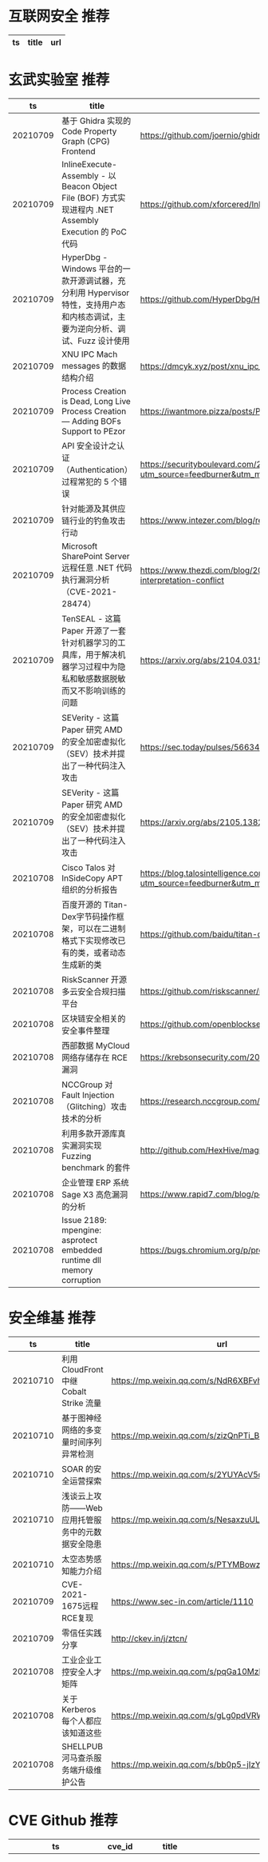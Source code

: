 # 互联网安全 推荐
| ts | title | url| 
| --- | --- | ---| 


# 玄武实验室 推荐
| ts | title | url| 
| --- | --- | ---| 
| 20210709 | 基于 Ghidra 实现的 Code Property Graph (CPG) Frontend | https://github.com/joernio/ghidra2cpg| 
| 20210709 | InlineExecute-Assembly - 以 Beacon Object File (BOF) 方式实现进程内 .NET Assembly Execution 的 PoC 代码 | https://github.com/xforcered/InlineExecute-Assembly| 
| 20210709 | HyperDbg - Windows 平台的一款开源调试器，充分利用 Hypervisor 特性，支持用户态和内核态调试，主要为逆向分析、调试、Fuzz 设计使用 | https://github.com/HyperDbg/HyperDbg| 
| 20210709 | XNU IPC Mach messages 的数据结构介绍 | https://dmcyk.xyz/post/xnu_ipc_i_mach_messages/| 
| 20210709 | Process Creation is Dead, Long Live Process Creation — Adding BOFs Support to PEzor | https://iwantmore.pizza/posts/PEzor4.html| 
| 20210709 | API 安全设计之认证（Authentication）过程常犯的 5 个错误 | https://securityboulevard.com/2021/07/api-security-need-to-know-top-5-authentication-pitfalls/?utm_source=feedburner&utm_medium=feed&utm_campaign=Feed%3A+SecurityBloggersNetwork+%28Security+Bloggers+Network%29| 
| 20210709 | 针对能源及其供应链行业的钓鱼攻击行动 | https://www.intezer.com/blog/research/global-phishing-campaign-targets-energy-sector-and-its-suppliers/| 
| 20210709 | Microsoft SharePoint Server 远程任意 .NET 代码执行漏洞分析（CVE-2021-28474） | https://www.thezdi.com/blog/2021/7/7/cve-2021-28474-sharepoint-remote-code-execution-via-server-side-control-interpretation-conflict| 
| 20210709 | TenSEAL - 这篇 Paper 开源了一套针对机器学习的工具库，用于解决机器学习过程中为隐私和敏感数据脱敏而又不影响训练的问题 | https://arxiv.org/abs/2104.03152| 
| 20210709 | SEVerity - 这篇 Paper 研究 AMD 的安全加密虚拟化（SEV）技术并提出了一种代码注入攻击 | https://sec.today/pulses/56634493-7e3a-4756-b0b8-d5bbe0c867e5/| 
| 20210709 | SEVerity - 这篇 Paper 研究 AMD 的安全加密虚拟化（SEV）技术并提出了一种代码注入攻击 | https://arxiv.org/abs/2105.13824| 
| 20210708 | Cisco Talos 对 InSideCopy APT 组织的分析报告 | https://blog.talosintelligence.com/2021/07/sidecopy.html?utm_source=feedburner&utm_medium=feed&utm_campaign=Feed%3A+feedburner%2FTalos+%28Talos%E2%84%A2+Blog%29| 
| 20210708 | 百度开源的 Titan-Dex字节码操作框架，可以在二进制格式下实现修改已有的类，或者动态生成新的类 | https://github.com/baidu/titan-dex| 
| 20210708 | RiskScanner 开源多云安全合规扫描平台 | https://github.com/riskscanner/riskscanner| 
| 20210708 | 区块链安全相关的安全事件整理 | https://github.com/openblocksec/blocksec-incidents| 
| 20210708 | 西部数据 MyCloud 网络存储存在 RCE 漏洞 | https://krebsonsecurity.com/2021/07/another-0-day-looms-for-many-western-digital-users/| 
| 20210708 | NCCGroup 对 Fault Injection（Glitching）攻击技术的分析 | https://research.nccgroup.com/2021/07/07/an-introduction-to-fault-injection-part-1-3/| 
| 20210708 | 利用多款开源库真实漏洞实现 Fuzzing benchmark 的套件 | http://github.com/HexHive/magma| 
| 20210708 | 企业管理 ERP 系统 Sage X3 高危漏洞的分析 | https://www.rapid7.com/blog/post/2021/07/07/cve-2020-7387-7390-multiple-sage-x3-vulnerabilities/| 
| 20210708 | Issue 2189: mpengine: asprotect embedded runtime dll memory corruption | https://bugs.chromium.org/p/project-zero/issues/detail?id=2189| 


# 安全维基 推荐
| ts | title | url| 
| --- | --- | ---| 
| 20210710 | 利用 CloudFront 中继 Cobalt Strike 流量 | https://mp.weixin.qq.com/s/NdR6XBFvhSOBsLVVQmTXJg| 
| 20210710 | 基于图神经网络的多变量时间序列异常检测 | https://mp.weixin.qq.com/s/zizQnPTi_B6BqajrcJwKUg| 
| 20210710 | SOAR 的安全运营探索 | https://mp.weixin.qq.com/s/2YUYAcV5qpKBdnApdsrpiA| 
| 20210710 | 浅谈云上攻防——Web应用托管服务中的元数据安全隐患 | https://mp.weixin.qq.com/s/NesaxzuULBkkLBPkg7i8wQ| 
| 20210710 | 太空态势感知能力介绍 | https://mp.weixin.qq.com/s/PTYMBowzZre7U02CNrbnFg| 
| 20210709 | CVE-2021-1675远程RCE复现 | https://www.sec-in.com/article/1110| 
| 20210709 | 零信任实践分享 | http://ckev.in/j/ztcn/| 
| 20210708 | 工业企业工控安全人才矩阵 | https://mp.weixin.qq.com/s/pqGa10MzKYob0MQgxHOkhA| 
| 20210708 | 关于 Kerberos 每个人都应该知道这些 | https://mp.weixin.qq.com/s/gLg0pdVRWl3hJMB5au61rw| 
| 20210708 | SHELLPUB 河马查杀服务端升级维护公告 | https://mp.weixin.qq.com/s/bb0p5-jIzYfs0KQRvw2VUg| 


# CVE Github 推荐
| ts | cve_id | title | url | cve_detail| 
| --- | --- | --- | --- | ---| 
| 20210710T12:26:22Z | CVE-2020-3580 | Automated bulk IP or domain scanner for CVE 2020 3580. Cisco ASA and FTD XSS hunter. | https://github.com/adarshvs/CVE-2020-3580 | Multiple vulnerabilities in the web services interface of Cisco Adaptive Security Appliance (ASA) Software and Cisco Firepower Threat Defense (FTD) Software could allow an unauthenticated, remote attacker to conduct cross-site scripting (XSS) attacks against a user of the web services interface of an affected device. The vulnerabilities are due to insufficient validation of user-supplied input by the web services interface of an affected device. An attacker could exploit these vulnerabilities by persuading a user of the interface to click a crafted link. A successful exploit could allow the attacker to execute arbitrary script code in the context of the interface or allow the attacker to access sensitive, browser-based information. Note: These vulnerabilities affect only specific AnyConnect and WebVPN configurations. For more information, see the Vulnerable Products section.| 
| 20210710T11:26:09Z | CVE-2020-7247 | PoC exploit for CVE-2020-7247 OpenSMTPD 6.4.0 < 6.6.1 Remote Code Execution | https://github.com/f4T1H21/CVE-2020-7247 | smtp_mailaddr in smtp_session.c in OpenSMTPD 6.6, as used in OpenBSD 6.6 and other products, allows remote attackers to execute arbitrary commands as root via a crafted SMTP session, as demonstrated by shell metacharacters in a MAIL FROM field. This affects the %uncommented% default configuration. The issue exists because of an incorrect return value upon failure of input validation.| 
| 20210710T08:50:55Z | CVE-2021-1675 | C# and Impacket implementation of PrintNightmare CVE-2021-1675/CVE-2021-34527 | https://github.com/cube0x0/CVE-2021-1675 | Windows Print Spooler Elevation of Privilege Vulnerability| 
| 20210710T07:28:54Z | CVE-2020-14343 | Experimenting with the CVE-2020-14343 PyYAML vulnerability | https://github.com/raul23/pyyaml-CVE-2020-14343 | A vulnerability was discovered in the PyYAML library in versions before 5.4, where it is susceptible to arbitrary code execution when it processes untrusted YAML files through the full_load method or with the FullLoader loader. Applications that use the library to process untrusted input may be vulnerable to this flaw. This flaw allows an attacker to execute arbitrary code on the system by abusing the python/object/new constructor. This flaw is due to an incomplete fix for CVE-2020-1747.| 
| 20210709T19:38:43Z | CVE-2021-21974 | POC for CVE-2021-21974 VMWare ESXi RCE Exploit | https://github.com/Shadow0ps/CVE-2021-21974 | | 
| 20210709T14:17:43Z | CVE-2021-1675 | Null | https://github.com/corelight/CVE-2021-1675 | Windows Print Spooler Elevation of Privilege Vulnerability| 
| 20210709T10:21:14Z | CVE-2021-525 | D-Link credentials decryption tool poc | https://github.com/full-disclosure/FDEU-CVE-2021-525A | 未查询到CVE信息| 
| 20210709T09:46:16Z | CVE-2021-34527 | Null | https://github.com/dywhoami/CVE-2021-34527-Scanner-Based-On-cube0x0-POC | Windows Print Spooler Remote Code Execution Vulnerability| 
| 20210709T09:17:54Z | CVE-2020-15368 | How to exploit a vulnerable windows driver. Exploit for AsrDrv104.sys | https://github.com/stong/CVE-2020-15368 | AsrDrv103.sys in the ASRock RGB Driver does not properly restrict access from user space, as demonstrated by triggering a triple fault via a request to zero CR3.| 
| 20210709T05:18:47Z | CVE-2021-21985 | Null | https://github.com/haiclover/CVE-2021-21985 | | 


# klee on Github 推荐
| ts | title | url | stars | forks| 
| --- | --- | --- | --- | ---| 
| 20210709T14:09:51Z | An open-source Chinese font derived from Fontworks% Klee One. 一款基于 FONTWORKS 的 Klee One 的开源中文字体。 | https://github.com/lxgw/LxgwWenKai | 708 | 16| 
| 20210709T09:46:08Z | Null | https://github.com/thierry-tct/KLEE-SEMu | 3 | 2| 
| 20210708T22:23:17Z | Symbiotic is a tool for finding bugs in computer programs based on instrumentation, program slicing and KLEE | https://github.com/staticafi/symbiotic | 216 | 35| 
| 20210708T21:13:24Z | Null | https://github.com/JaimePSantos/ResearchKlee | 0 | 0| 
| 20210707T22:30:33Z | Git Blog | https://github.com/klee30810/klee30810.github.io | 0 | 0| 
| 20210707T17:01:12Z | TInA is an automated, generic, verification-friendly and trustworthy lifting technique turning GNU-style inline assembly into semantically equivalent C code amenable to verification, in order to take advantage of existing C analyzers. | https://github.com/binsec/klee21-tina-artifact | 21 | 1| 
| 20210707T15:43:03Z | A personnal UI library made as an excuse to have a published UI package | https://github.com/Liinkiing/klee | 10 | 1| 
| 20210707T01:56:24Z | Whole Program LLVM: wllvm ported to go | https://github.com/SRI-CSL/gllvm | 140 | 21| 
| 20210706T21:41:15Z | RVT is a collection of tools/libraries to support both static and dynamic verification of Rust programs. | https://github.com/project-oak/rust-verification-tools | 154 | 14| 
| 20210706T13:54:09Z | Config files for my GitHub profile. | https://github.com/kleeJH/kleeJH | 0 | 0| 


# s2e on Github 推荐
| ts | title | url | stars | forks| 
| --- | --- | --- | --- | ---| 
| 20210708T10:18:37Z | GUI Configuration tool for WIZnet serial to ethernet devices. | https://github.com/Wiznet/WIZnet-S2E-Tool-GUI | 13 | 8| 
| 20210705T13:24:40Z | Null | https://github.com/yuvalkirstain/s2e-coref | 6 | 2| 
| 20210704T16:44:45Z | S2E: A platform for multi-path program analysis with selective symbolic execution. | https://github.com/S2E/s2e | 139 | 33| 
| 20210703T18:52:28Z | Null | https://github.com/hichem840/s2ee | 0 | 0| 
| 20210701T07:33:11Z | Your S2E project management tools. Visit https://s2e.systems/docs to get started. | https://github.com/S2E/s2e-env | 74 | 31| 


# exploit on Github 推荐
| ts | title | url | stars | forks| 
| --- | --- | --- | --- | ---| 
| 20210710T12:03:11Z | Open-Source Vulnerability Intelligence Center - Unified source of vulnerability, exploit and threat Intelligence feeds | https://github.com/Patrowl/PatrowlHearsData | 26 | 12| 
| 20210710T11:30:59Z | C2X - C2/Post-Exploitation For Red Teaming and Ethical Hacking | https://github.com/nxenon/c2x | 0 | 0| 
| 20210710T11:26:09Z | PoC exploit for CVE-2020-7247 OpenSMTPD 6.4.0 < 6.6.1 Remote Code Execution | https://github.com/f4T1H21/CVE-2020-7247 | 1 | 1| 
| 20210710T11:20:48Z | Practice repository for binary exploitation and fuzzing | https://github.com/RickdeJager/binexp-practice | 0 | 0| 
| 20210710T11:07:20Z | C2X - C2/Post-Exploitation Framework | https://github.com/zi-gax/c2x | 0 | 0| 
| 20210710T10:21:58Z | 📢 🔒  Exploit manager for attack-defense CTF competitions | https://github.com/DestructiveVoice/DestructiveFarm | 134 | 39| 
| 20210710T09:48:20Z | Techniques on pool overflow exploitation for the most recent (and oldest) Windows versions | https://github.com/vp777/Windows-Non-Paged-Pool-Overflow-Exploitation | 9 | 5| 
| 20210710T08:59:12Z | this is a repository for Exploiting Web Images for paper Fine-Grained Visual Recognition via Dynamic Loss Correction and Global Sample Selection submission | https://github.com/NUST-Machine-Intelligence-Laboratory/dynamic-loss-correction | 0 | 0| 
| 20210710T08:39:54Z | Null | https://github.com/z3dc0ps/windows-exploitation-more | 0 | 0| 
| 20210710T08:27:22Z | Patch for Waterfall to improve performance during attacks and fix memory issues. | https://github.com/2lstudios-mc/FlameCord | 46 | 28| 


# backdoor on Github 推荐
| ts | title | url | stars | forks| 
| --- | --- | --- | --- | ---| 
| 20210710T12:31:13Z | Simple Web Shell Backdoor can Bypass All Server with WAF instead | https://github.com/willygoid/H4x0rShell | 0 | 0| 
| 20210710T11:11:47Z | Yet Another PHP Shell | https://github.com/Nickguitar/YAPS | 5 | 0| 
| 20210710T10:15:46Z | A collection of python written hacking tools consisting of network scanner, arp spoofer and detector, dns spoofer, code injector, packet sniffer, network jammer, email sender, downloader, wireless password harvester credential harvester, keylogger, download&execute, and reverse_backdoor. | https://github.com/dmdhrumilmistry/hacking_tools | 0 | 0| 
| 20210710T07:51:20Z | vmware-backdoor | https://github.com/rtyuiow/vmware-backdoor | 0 | 0| 
| 20210710T05:30:45Z | Thefatrat a massive exploiting tool : Easy tool to generate backdoor and easy tool to post exploitation attack like browser attack and etc . This tool compiles a malware with popular payload and then the compiled malware can be execute on windows, android, mac . The malware that created with this tool also have an ability to bypass most AV software protection . | https://github.com/Screetsec/TheFatRat | 5429 | 1763| 
| 20210710T03:03:35Z | BBD is a Backdoor Defence Technique design for correctly recognize clean data and identify poisoned data as N+1 Label. | https://github.com/graceyuanruihuang/backdoor_detect | 0 | 3| 
| 20210710T00:31:32Z | Null | https://github.com/can-er/Digispark-FUD-backdoor | 0 | 0| 
| 20210709T22:19:52Z | Backdoor using nc, in c++ with persistence mode | https://github.com/Utobih/Ngrok_backdoor_auto_update_with_persistence | 0 | 0| 
| 20210709T18:08:02Z | EcchiExploit Shell v1.0 | https://github.com/dmzhari/ecchi-shell | 0 | 1| 
| 20210709T16:49:40Z | PHP Backdoor is a web-based application that allows to execute terminal commands on a server directly from a browser. | https://github.com/psyll/PHP-Backdoor | 1 | 0| 


# symbolic execution on Github 推荐
| ts | title | url | stars | forks| 
| --- | --- | --- | --- | ---| 
| 20210710T08:43:45Z | Triton is a Dynamic Binary Analysis (DBA) framework. It provides internal components like a Dynamic Symbolic Execution (DSE) engine, a dynamic taint engine, AST representations of the x86, x86-64, ARM32 and AArch64 Instructions Set Architecture (ISA), SMT simplification passes, an SMT solver interface and, the last but not least, Python bindings. | https://github.com/JonathanSalwan/Triton | 1838 | 385| 
| 20210710T05:02:36Z | Symbolic execution tool | https://github.com/trailofbits/manticore | 2382 | 349| 
| 20210709T19:49:48Z | The symbolic execution engine powering the K Framework | https://github.com/kframework/kore | 146 | 33| 
| 20210709T14:06:16Z | Symbolic-execution-based verifier for the Viper intermediate verification language. | https://github.com/viperproject/silicon | 19 | 11| 
| 20210709T11:53:16Z | FuSeBMC is a White-Box Fuzzer that combines FUzzing with Symbolic Execution via Bounded Model Checking to verify intricate properties in real-world C programs. | https://github.com/kaled-alshmrany/FuSeBMC | 18 | 1| 
| 20210709T10:08:20Z | Symbolic execution tool for Sail ISA specifications | https://github.com/rems-project/isla | 14 | 3| 
| 20210709T07:58:21Z | SymCC: efficient compiler-based symbolic execution | https://github.com/eurecom-s3/symcc | 433 | 67| 
| 20210708T15:52:51Z | A tool for generating nonlinear numerical invariants for C and Java programs.  DIG uses dynamic analysis to infer invariants over program execution traces and applies symbolic execution to inferred invariants. | https://github.com/unsat/dig | 4 | 4| 
| 20210708T11:21:06Z | Aggressive compile-time optimizations for JavaScript via dynamic symbolic VM execution. | https://github.com/undefinedbuddy/optimizr | 27 | 0| 
| 20210707T18:54:17Z | Compiled Sail ISA snapshots for the Isla symbolic execution tool | https://github.com/rems-project/isla-snapshots | 1 | 0| 


# big4 on Github 推荐
| ts | title | url | stars | forks| 
| --- | --- | --- | --- | ---| 
| 20210708T04:52:33Z | A penetration testing tool for finding file upload bugs (NDSS 2020) | https://github.com/WSP-LAB/FUSE | 157 | 36| 
| 20210707T02:42:39Z | Code for NDSS 2021 Paper %Manipulating the Byzantine: Optimizing Model Poisoning Attacks and Defenses Against Federated Learning% | https://github.com/vrt1shjwlkr/NDSS21-Model-Poisoning | 17 | 2| 
| 20210701T12:57:09Z | Easier Way For Get PDF Of Papers On NDSS Website | https://github.com/tbbatbb/NDSS_Downloader | 0 | 0| 
| 20210701T11:50:34Z | Auxiliary material for NDSS%20 paper: On Using Application-Layer Middlebox Protocols for Peeking Behind NAT Gateways | https://github.com/RUB-SysSec/MiddleboxProtocolStudy | 2 | 2| 


# fuzz on Github 推荐
| ts | title | url | stars | forks| 
| --- | --- | --- | --- | ---| 
| 20210710T12:27:50Z | Null | https://github.com/s9varesc/url-fuzzing-results | 0 | 0| 
| 20210710T12:16:35Z | This is a patient data storage and management system. | https://github.com/Aman-letscode/CodeFuzzers | 1 | 0| 
| 20210710T12:14:33Z | Fuzzing tool for the 14th institute | https://github.com/Radon10043/fuzzing-tool-14 | 0 | 2| 
| 20210710T12:13:05Z | Advanced Fuzzing Library - Slot your Fuzzer together in Rust! Scales across cores and machines. For Windows, Android, MacOS, Linux, no_std, ... | https://github.com/AFLplusplus/LibAFL | 484 | 48| 
| 20210710T12:02:13Z | Ethereum smart contract fuzzer | https://github.com/crytic/echidna | 685 | 104| 
| 20210710T11:47:44Z | Fuzzy based segmentation of remotely sensed images using an Adaptive Neuro Fuzzy Inference System (ANFIS). | https://github.com/andmon97/FuzzyRemoteSensingSegmentation | 8 | 0| 
| 20210710T11:34:34Z | Null | https://github.com/applepole/fuzzy-lamp | 0 | 0| 
| 20210710T11:31:17Z | OSS-Fuzz - continuous fuzzing for open source software. | https://github.com/google/oss-fuzz | 6472 | 1312| 
| 20210710T11:20:48Z | Practice repository for binary exploitation and fuzzing | https://github.com/RickdeJager/binexp-practice | 0 | 0| 
| 20210710T10:23:27Z | Null | https://github.com/s9varesc/url-fuzzing | 1 | 1| 



# 日更新程序
